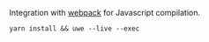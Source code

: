 Integration with [webpack][] for Javascript compilation.

```
yarn install && uwe --live --exec
```

[webpack]: https://webpack.js.org/
